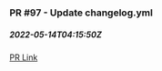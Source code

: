 ### PR #97 - Update changelog.yml
##### 2022-05-14T04:15:50Z
[PR Link](https://github.com/jsaelhof/movie-picker/pull/97)